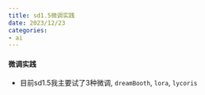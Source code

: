```yaml
---
title: sd1.5微调实践
date: 2023/12/23
categories: 
- ai
---
```


#### 微调实践
* 目前sd1.5我主要试了3种微调, `dreamBooth`, `lora`, `lycoris`